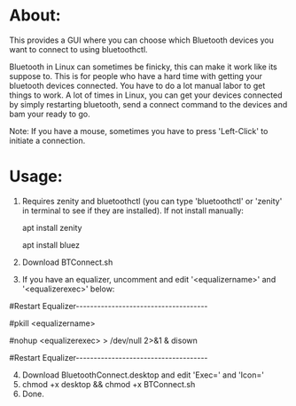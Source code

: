 # About:
This provides a GUI where you can choose which Bluetooth devices you want to connect to using bluetoothctl.

Bluetooth in Linux can sometimes be finicky, this can make it work like its suppose to.  This is for people who have a hard time with getting your bluetooth devices connected.  You have to do a lot manual labor to get things to work.  A lot of times in Linux, you can get your devices connected by simply restarting bluetooth, send a connect command to the devices and bam your ready to go.

Note:  If you have a mouse, sometimes you have to press 'Left-Click' to initiate a connection.

# Usage:

1.  Requires zenity and bluetoothctl (you can type 'bluetoothctl' or 'zenity' in terminal to see if they are installed).  If not install manually:
 
    apt install zenity
    
    apt install bluez
  
3.  Download BTConnect.sh
4.  If you have an equalizer, uncomment and edit '<equalizername\>' and '<equalizerexec\>' below:

 #Restart Equalizer-------------------------------------
 
  #pkill <equalizername\>
  
  #nohup <equalizerexec\> > /dev/null 2>&1 & disown

 #Restart Equalizer-------------------------------------

 
4.  Download BluetoothConnect.desktop and edit 'Exec=' and 'Icon='
5.  chmod +x desktop && chmod +x BTConnect.sh
6.  Done.

